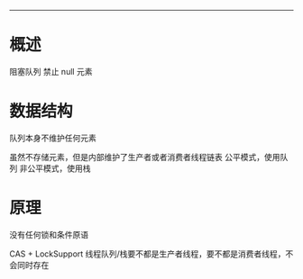 ___
# 概述
阻塞队列
禁止 null 元素

# 数据结构
队列本身不维护任何元素

虽然不存储元素，但是内部维护了生产者或者消费者线程链表
公平模式，使用队列
非公平模式，使用栈

# 原理
没有任何锁和条件原语

CAS + LockSupport
线程队列/栈要不都是生产者线程，要不都是消费者线程，不会同时存在



